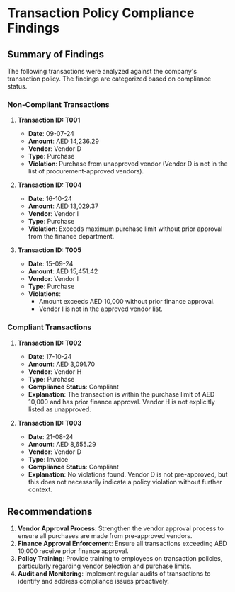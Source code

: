 # Transaction Policy Compliance Findings

## Summary of Findings
The following transactions were analyzed against the company's transaction policy. The findings are categorized based on compliance status.

### Non-Compliant Transactions
1. **Transaction ID: T001**
   - **Date**: 09-07-24
   - **Amount**: AED 14,236.29
   - **Vendor**: Vendor D
   - **Type**: Purchase
   - **Violation**: Purchase from unapproved vendor (Vendor D is not in the list of procurement-approved vendors).

2. **Transaction ID: T004**
   - **Date**: 16-10-24
   - **Amount**: AED 13,029.37
   - **Vendor**: Vendor I
   - **Type**: Purchase
   - **Violation**: Exceeds maximum purchase limit without prior approval from the finance department.

3. **Transaction ID: T005**
   - **Date**: 15-09-24
   - **Amount**: AED 15,451.42
   - **Vendor**: Vendor I
   - **Type**: Purchase
   - **Violations**:
     - Amount exceeds AED 10,000 without prior finance approval.
     - Vendor I is not in the approved vendor list.

### Compliant Transactions
1. **Transaction ID: T002**
   - **Date**: 17-10-24
   - **Amount**: AED 3,091.70
   - **Vendor**: Vendor H
   - **Type**: Purchase
   - **Compliance Status**: Compliant
   - **Explanation**: The transaction is within the purchase limit of AED 10,000 and has prior finance approval. Vendor H is not explicitly listed as unapproved.

2. **Transaction ID: T003**
   - **Date**: 21-08-24
   - **Amount**: AED 8,655.29
   - **Vendor**: Vendor D
   - **Type**: Invoice
   - **Compliance Status**: Compliant
   - **Explanation**: No violations found. Vendor D is not pre-approved, but this does not necessarily indicate a policy violation without further context.

## Recommendations
1. **Vendor Approval Process**: Strengthen the vendor approval process to ensure all purchases are made from pre-approved vendors.
2. **Finance Approval Enforcement**: Ensure all transactions exceeding AED 10,000 receive prior finance approval.
3. **Policy Training**: Provide training to employees on transaction policies, particularly regarding vendor selection and purchase limits.
4. **Audit and Monitoring**: Implement regular audits of transactions to identify and address compliance issues proactively.
```